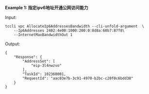 **Example 1: 指定ipv6地址开通公网访问能力**



Input: 

```
tccli vpc AllocateIp6AddressesBandwidth --cli-unfold-argument  \
    --Ip6Addresses 2402:4e00:1000:200:0:8d8a:60b7:87f8\
    --InternetMaxBandwidthOut 1
```

Output: 
```
{
    "Response": {
        "AddressSet": [
            "eip-3l4nwzvo"
        ],
        "TaskId": 102368001,
        "RequestId": "aac03e7b-3c91-4970-b2bc-c20f0c6bdd38"
    }
}
```

